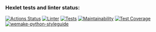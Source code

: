 ### Hexlet tests and linter status:
[![Actions Status](https://github.com/DOBRO-228/python-project-lvl3/workflows/hexlet-check/badge.svg)](https://github.com/DOBRO-228/python-project-lvl3/actions)
[![Linter](https://github.com/YuneYune/python-project-lvl2/actions/workflows/linter.yml/badge.svg)](https://github.com/DOBRO-228/python-project-lvl3/actions/workflows/linter.yml)
[![Tests](https://github.com/YuneYune/python-project-lvl2/actions/workflows/unit_tests.yml/badge.svg)](https://github.com/DOBRO-228/python-project-lvl3/actions/workflows/unit-tests.yml)
[![Maintainability](https://api.codeclimate.com/v1/badges/9231f59ae46b06e78536/maintainability)](https://codeclimate.com/github/DOBRO-228/python-project-lvl3/maintainability)
[![Test Coverage](https://api.codeclimate.com/v1/badges/9231f59ae46b06e78536/test_coverage)](https://codeclimate.com/github/DOBRO-228/python-project-lvl3/test_coverage)
[![wemake-python-styleguide](https://img.shields.io/badge/style-wemake-000000.svg)](https://github.com/wemake-services/wemake-python-styleguide)